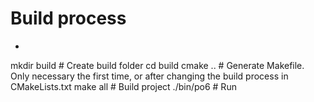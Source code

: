 # Build process
* ```sh
mkdir build # Create build folder
cd build
cmake .. # Generate Makefile. Only necessary the first time, or after changing the build process in CMakeLists.txt
make all # Build project
./bin/po6 # Run
```
